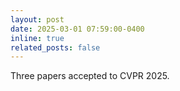```yaml
---
layout: post
date: 2025-03-01 07:59:00-0400
inline: true
related_posts: false
---
```


Three papers accepted to CVPR 2025.
